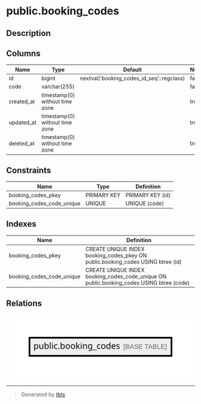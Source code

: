 # public.booking_codes

## Description

## Columns

| Name       | Type                           | Default                                   | Nullable |
| ---------- | ------------------------------ | ----------------------------------------- | -------- |
| id         | bigint                         | nextval('booking_codes_id_seq'::regclass) | false    |
| code       | varchar(255)                   |                                           | false    |
| created_at | timestamp(0) without time zone |                                           | true     |
| updated_at | timestamp(0) without time zone |                                           | true     |
| deleted_at | timestamp(0) without time zone |                                           | true     |

## Constraints

| Name                      | Type        | Definition       |
| ------------------------- | ----------- | ---------------- |
| booking_codes_pkey        | PRIMARY KEY | PRIMARY KEY (id) |
| booking_codes_code_unique | UNIQUE      | UNIQUE (code)    |

## Indexes

| Name                      | Definition                                                                               |
| ------------------------- | ---------------------------------------------------------------------------------------- |
| booking_codes_pkey        | CREATE UNIQUE INDEX booking_codes_pkey ON public.booking_codes USING btree (id)          |
| booking_codes_code_unique | CREATE UNIQUE INDEX booking_codes_code_unique ON public.booking_codes USING btree (code) |

## Relations

![er](public.booking_codes.svg)

---

> Generated by [tbls](https://github.com/k1LoW/tbls)
